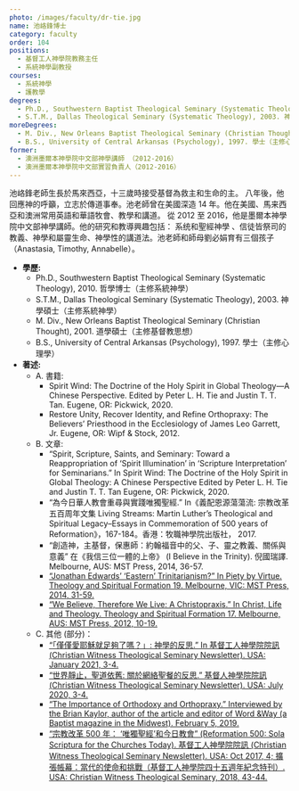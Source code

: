 ```yaml
---
photo: /images/faculty/dr-tie.jpg
name: 池峈鋒博士
category: faculty
order: 104
positions:
  - 基督工人神學院教務主任
  - 系統神學副教授
courses:
  - 系統神學
  - 護教學
degrees:
  - Ph.D., Southwestern Baptist Theological Seminary (Systematic Theology), 2010. 哲學博士（主修系統神學）
  - S.T.M., Dallas Theological Seminary (Systematic Theology), 2003. 神學碩士（主修系統神學）
moreDegrees:
  - M. Div., New Orleans Baptist Theological Seminary (Christian Thought), 2001. 道學碩士（主修基督教思想）
  - B.S., University of Central Arkansas (Psychology), 1997. 學士（主修心理學）
former:
  - 澳洲墨爾本神學院中文部神學講師 （2012-2016）
  - 澳洲墨爾本神學院中文部實習負責人（2012-2016）
---
```


池峈鋒老師生長於馬來西亞，十三歲時接受基督為救主和生命的主。 八年後，他回應神的呼籲，立志於傳道事奉。池老師曾在美國深造 14 年。他在美國、馬来西亞和澳洲常用英語和華語牧會、教學和講道。 從 2012 至 2016，他是墨爾本神學院中文部神學講師。他的研究和教導興趣包括： 系统和聖經神學 、信徒皆祭司的教義、神學和屬靈生命、神學性的講道法。池老師和師母劉必娟育有三個孩子（Anastasia, Timothy, Annabelle）。

- **學歷:**
  - Ph.D., Southwestern Baptist Theological Seminary (Systematic Theology), 2010. 哲學博士（主修系統神學）
  - S.T.M., Dallas Theological Seminary (Systematic Theology), 2003. 神學碩士（主修系統神學）
  - M. Div., New Orleans Baptist Theological Seminary (Christian Thought), 2001. 道學碩士（主修基督教思想）
  - B.S., University of Central Arkansas (Psychology), 1997. 學士（主修心理學）
- **著述:**
  - A. 書籍:
    - Spirit Wind: The Doctrine of the Holy Spirit in Global Theology—A Chinese Perspective. Edited by Peter L. H. Tie and Justin T. T. Tan. Eugene, OR: Pickwick, 2020.
    - Restore Unity, Recover Identity, and Refine Orthopraxy: The Believers’ Priesthood in the Ecclesiology of James Leo Garrett, Jr. Eugene, OR: Wipf & Stock, 2012.
  - B. 文章:
    - “Spirit, Scripture, Saints, and Seminary: Toward a Reappropriation of ‘Spirit Illumination’ in ‘Scripture Interpretation’ for Seminarians.” In Spirit Wind: The Doctrine of the Holy Spirit in Global Theology: A Chinese Perspective Edited by Peter L. H. Tie and Justin T. T. Tan Eugene, OR: Pickwick, 2020.
    - “為今日華人教會重尋與實踐唯獨聖經.” In《義配恩源蕩蕩流: 宗教改革五百周年文集 Living Streams: Martin Luther’s Theological and Spiritual Legacy–Essays in Commemoration of 500 years of Reformation》，167-184。香港：牧職神學院出版社， 2017.
    - “創造神，主基督，保惠師：約翰福音中的父、子、靈之教義、關係與意義” 在《我信三位一體的上帝》 (I Believe in the Trinity). 倪國瑞譯. Melbourne, AUS: MST Press, 2014, 36-57.
    - [“Jonathan Edwards’ ‘Eastern’ Trinitarianism?” In Piety by Virtue. Theology and Spiritual Formation 19. Melbourne, VIC: MST Press, 2014, 31-59.](http://issuu.com/mstchinese/docs/mstcj_19)
    - [“We Believe, Therefore We Live: A Christopraxis.” In Christ, Life and Theology. Theology and Spiritual Formation 17. Melbourne, AUS: MST Press, 2012, 10-19.](http://issuu.com/mstchinese/docs/mstcj_17)
  - C. 其他 (部分)：
    - [“「僅僅愛耶穌就足夠了嗎？」: 神學的反思.” In 基督工人神學院院訊 (Christian Witness Theological Seminary Newsletter). USA: January 2021, 3-4.](https://www.cwts.edu/wp-content/uploads/2021/01/2021A.pdf)
    - [“世界靜止，聖道依舊: 關於網絡聖餐的反思.” 基督人神學院院訊 (Christian Witness Theological Seminary Newsletter). USA: July 2020, 3-4.](https://www.cwts.edu/contact-info/newsletter/newsletter-jul2020/)
    - [“The Importance of Orthodoxy and Orthopraxy.” Interviewed by the Brian Kaylor, author of the article and editor of Word &Way (a Baptist magazine in the Midwest). February 5, 2019.](https://wordandway.org/2019/02/05/the-importance-of-orthodoxy-and-orthopraxy/)
    - [“宗教改革 500 年： ‘唯獨聖經’和今日教會” (Reformation 500: Sola Scriptura for the Churches Today). 基督工人神學院院訊 (Christian Witness Theological Seminary Newsletter). USA: Oct 2017, 4; 擴張帳幕：當代的使命和挑戰（基督工人神學院四十五週年紀念特刊）. USA: Christian Witness Theological Seminary, 2018, 43-44.](https://www.cwts.edu/wp-content/uploads/2017/10/2017Oct_Web3.pdf)
